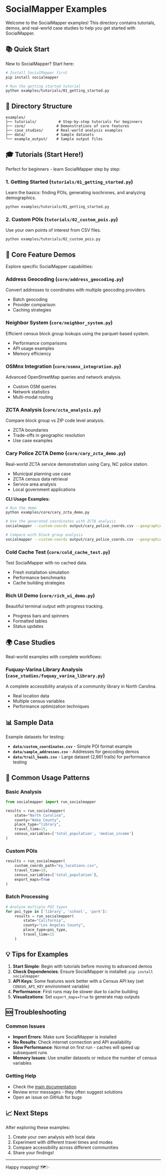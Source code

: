 # SocialMapper Examples

Welcome to the SocialMapper examples! This directory contains tutorials, demos, and real-world case studies to help you get started with SocialMapper.

## 📚 Quick Start

New to SocialMapper? Start here:

```bash
# Install SocialMapper first
pip install socialmapper

# Run the getting started tutorial
python examples/tutorials/01_getting_started.py
```

## 📁 Directory Structure

```
examples/
├── tutorials/          # Step-by-step tutorials for beginners
├── core/              # Demonstrations of core features
├── case_studies/      # Real-world analysis examples
├── data/              # Sample datasets
└── example_output/    # Sample output files
```

## 🎓 Tutorials (Start Here!)

Perfect for beginners - learn SocialMapper step by step:

### 1. **Getting Started** (`tutorials/01_getting_started.py`)
Learn the basics: finding POIs, generating isochrones, and analyzing demographics.

```bash
python examples/tutorials/01_getting_started.py
```

### 2. **Custom POIs** (`tutorials/02_custom_pois.py`)
Use your own points of interest from CSV files.

```bash
python examples/tutorials/02_custom_pois.py
```

## 🔧 Core Feature Demos

Explore specific SocialMapper capabilities:

### **Address Geocoding** (`core/address_geocoding.py`)
Convert addresses to coordinates with multiple geocoding providers.
- Batch geocoding
- Provider comparison
- Caching strategies

### **Neighbor System** (`core/neighbor_system.py`)
Efficient census block group lookups using the parquet-based system.
- Performance comparisons
- API usage examples
- Memory efficiency

### **OSMnx Integration** (`core/osmnx_integration.py`)
Advanced OpenStreetMap queries and network analysis.
- Custom OSM queries
- Network statistics
- Multi-modal routing

### **ZCTA Analysis** (`core/zcta_analysis.py`)
Compare block group vs ZIP code level analysis.
- ZCTA boundaries
- Trade-offs in geographic resolution
- Use case examples

### **Cary Police ZCTA Demo** (`core/cary_zcta_demo.py`)
Real-world ZCTA service demonstration using Cary, NC police station.
- Municipal planning use case
- ZCTA census data retrieval
- Service area analysis
- Local government applications

**CLI Usage Examples:**
```bash
# Run the demo
python examples/core/cary_zcta_demo.py

# Use the generated coordinates with ZCTA analysis
socialmapper --custom-coords output/cary_police_coords.csv --geographic-level zcta --travel-time 15

# Compare with block group analysis
socialmapper --custom-coords output/cary_police_coords.csv --geographic-level block-group --travel-time 15
```

### **Cold Cache Test** (`core/cold_cache_test.py`)
Test SocialMapper with no cached data.
- Fresh installation simulation
- Performance benchmarks
- Cache building strategies

### **Rich UI Demo** (`core/rich_ui_demo.py`)
Beautiful terminal output with progress tracking.
- Progress bars and spinners
- Formatted tables
- Status updates

## 🌍 Case Studies

Real-world examples with complete workflows:

### **Fuquay-Varina Library Analysis** (`case_studies/fuquay_varina_library.py`)
A complete accessibility analysis of a community library in North Carolina.
- Real location data
- Multiple census variables
- Performance optimization techniques

## 📊 Sample Data

Example datasets for testing:

- **`data/custom_coordinates.csv`** - Simple POI format example
- **`data/sample_addresses.csv`** - Addresses for geocoding demos
- **`data/trail_heads.csv`** - Large dataset (2,661 trails) for performance testing

## 🚀 Common Usage Patterns

### Basic Analysis
```python
from socialmapper import run_socialmapper

results = run_socialmapper(
    state="North Carolina",
    county="Wake County",
    place_type="library",
    travel_time=15,
    census_variables=['total_population', 'median_income']
)
```

### Custom POIs
```python
results = run_socialmapper(
    custom_coords_path="my_locations.csv",
    travel_time=10,
    census_variables=['total_population'],
    export_maps=True
)
```

### Batch Processing
```python
# Analyze multiple POI types
for poi_type in ['library', 'school', 'park']:
    results = run_socialmapper(
        state="California",
        county="Los Angeles County",
        place_type=poi_type,
        travel_time=15
    )
```

## 💡 Tips for Examples

1. **Start Simple**: Begin with tutorials before moving to advanced demos
2. **Check Dependencies**: Ensure SocialMapper is installed: `pip install socialmapper`
3. **API Keys**: Some features work better with a Census API key (set `CENSUS_API_KEY` environment variable)
4. **Performance**: First runs may be slower due to cache building
5. **Visualizations**: Set `export_maps=True` to generate map outputs

## 🆘 Troubleshooting

### Common Issues

- **Import Errors**: Make sure SocialMapper is installed
- **No Results**: Check internet connection and API availability
- **Slow Performance**: Normal on first run - caches will speed up subsequent runs
- **Memory Issues**: Use smaller datasets or reduce the number of census variables

### Getting Help

- Check the [main documentation](../docs/)
- Review error messages - they often suggest solutions
- Open an issue on GitHub for bugs

## 📈 Next Steps

After exploring these examples:

1. Create your own analysis with local data
2. Experiment with different travel times and modes
3. Compare accessibility across different communities
4. Share your findings!

---

Happy mapping! 🗺️✨